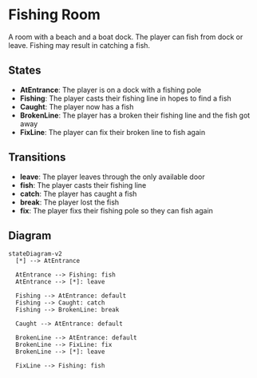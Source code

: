 # Fishing Room

A room with a beach and a boat dock. The player can fish from dock or leave. Fishing may result in catching a fish.

## States

- **AtEntrance**: The player is on a dock with a fishing pole
- **Fishing**: The player casts their fishing line in hopes to find a fish
- **Caught**: The player now has a fish
- **BrokenLine**: The player has a broken their fishing line and the fish got away
- **FixLine**: The player can fix their broken line to fish again

## Transitions

- **leave**: The player leaves through the only available door
- **fish**: The player casts their fishing line
- **catch**: The player has caught a fish
- **break**: The player lost the fish
- **fix**: The player fixs their fishing pole so they can fish again

## Diagram

```mermaid
stateDiagram-v2
  [*] --> AtEntrance

  AtEntrance --> Fishing: fish
  AtEntrance --> [*]: leave

  Fishing --> AtEntrance: default
  Fishing --> Caught: catch
  Fishing --> BrokenLine: break

  Caught --> AtEntrance: default

  BrokenLine --> AtEntrance: default
  BrokenLine --> FixLine: fix
  BrokenLine --> [*]: leave

  FixLine --> Fishing: fish
```
